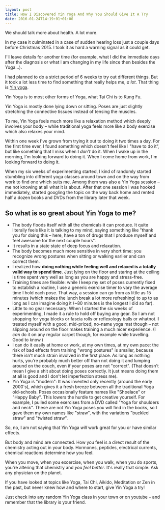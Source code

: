 ```yaml
---
layout: post
title: How I Discovered Yin Yoga And Why You Should Give It A Try
date: 2016-01-24T14:19:01+01:00
---
```


We should talk more about health. A lot more.

In my case it culminated in a case of sudden hearing loss just a couple days before Christmas 2015. I took it as hard a warning signal as it could get.

I'll leave details for another time (for example, what I did the immediate days after the diagnosis or what I am changing in my life since then besides the Yoga...).

I had planned to do a strict period of 6 weeks to try out different things. But it took a lot less time to find something that really helps me, *a lot*. That thing is [Yin yoga](https://en.wikipedia.org/wiki/Yin_yoga).

Yin Yoga is to most other forms of Yoga, what Tai Chi is to Kung Fu.

Yin Yoga is mostly done lying down or sitting. Poses are just slightly stretching the connective tissues instead of tensing the muscles.

To me, Yin Yoga feels much more like a relaxation method which deeply involves your body – while traditional yoga feels more like a body exercise which also relaxes your mind.

Within one week I've grown from trying it out to doing it two times a day. For the first time ever, I found something which doesn't feel like I "have to do it", but like something that I miss when I *don't* do it. When I wake up in the morning, I'm looking forward to doing it. When I come home from work, I'm looking forward to doing it.

When my six weeks of experimenting started, I kind of randomly started stumbling into different yoga classes around town and on the way from work to find one which suits me. Among them was also a Yin Yoga session – me not knowing at all what it is about. After that one session I was hooked immediately, started googling the topic on the way back home and rented half a dozen books and DVDs from the library later that week.

## So what is so great about Yin Yoga to me?

- The body floods itself with all the chemicals it can produce. It quite literally feels like it is talking to my mind, saying something like "thank you for doing this – here, have a ton of drugs that I produce myself and feel awesome for the next couple hours".
- It results in a state state of deep focus and relaxation.
- The body becomes much more sensitive in very short time: you recognize wrong postures when sitting or walking earlier and can correct them.
- I realized how **doing nothing while feeling well and relaxed is a totally valid way to spend time**. Just lying on the floor and staring at the ceiling is time spent very well as long as you are happy and stress-free.
- Training times are flexible: while I keep my set of poses currently fixed to establish a routine, I use a generic exercise timer to vary the average time I hold each pose. That way, a session can go from as little as 15 minutes (which makes the lunch break a lot more refreshing) to up to as long as I can imagine doing it (~80 minutes is the longest I did so far).
- Little to no gear necessary: When I started the six weeks of experimenting, I made it a rule to hold off buying any gear. So I am not shopping for yoga blocks or fascia rolls or reflexology balls or whatnot. I treated myself with a good, mid-priced, no-name yoga mat though – not slipping around on the floor makes training a much nicer experience. (I *can* do it on any regular carpet though, for example while travelling. Good to know.)
- I can do it easily at home or work, at my own times, at my own pace: the risk of bad effects from training "wrong postures" is smaller, because there isn't much strain involved in the first place. As long as nothing hurts, you're probably much better off than not doing it and lumping around on the couch, even if your poses are not "correct". (That doesn't mean I give a shit about doing poses correctly. It just means doing them at all is good and I don't let imperfection stress me).
- Yin Yoga is "modern": It was invented only recently (around the early 2000's), which gives it a fresh breeze between all the traditional Yoga old-schools. Poses occasionally feature names like "Shoelace" or "Happy Baby". This lowers the hurdle to get creative yourself. For example, I pulled some exercises from a DVD called "Yoga for shoulders and neck". These are not Yin Yoga poses you will find in the books, so I gave them my own names like "straw", with the variations "buckled straw" and "twisted straw".


So, no, I am not saying that Yin Yoga *will* work great for you or have similar effects.

But body and mind are connected. How you feel is a direct result of the chemistry acting out in your body. Hormones, peptides, electrical currents, chemical reactions determine how you feel.

When you move, when you excercise, when you walk, when you do sports, you're altering that chemistry and *you feel better*. It's really that simple. Ask any physician on the planet.

If you have looked at topics like Yoga, Tai Chi, Aikido, Meditation or Zen in the past, but never knew how and where to start, give Yin Yoga a try!

Just check into any random Yin Yoga class in your town or on youtube – and remember that the library is your friend.






